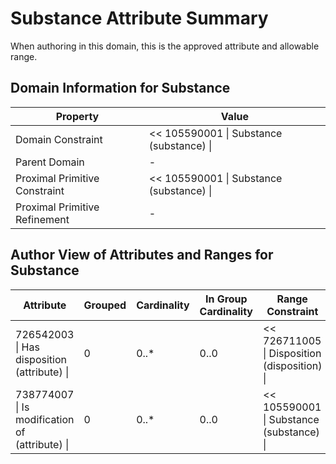 # Substance Attribute Summary

When authoring in this domain, this is the approved attribute and allowable range.

## Domain Information for Substance

| Property                      | Value                                    |
| ----------------------------- | ---------------------------------------- |
| Domain Constraint             | << 105590001 \| Substance (substance) \| |
| Parent Domain                 | -                                        |
| Proximal Primitive Constraint | << 105590001 \| Substance (substance) \| |
| Proximal Primitive Refinement | -                                        |

## Author View of Attributes and Ranges for Substance

<table><thead><tr><th width="338.484375">Attribute</th><th width="102.62890625">Grouped</th><th width="127.26171875">Cardinality</th><th width="189.9375">In Group Cardinality</th><th width="344.24609375">Range Constraint</th></tr></thead><tbody><tr><td>726542003 | Has disposition (attribute) |</td><td>0</td><td>0..*</td><td>0..0</td><td>&#x3C;&#x3C; 726711005 | Disposition (disposition) |</td></tr><tr><td>738774007 | Is modification of (attribute) |</td><td>0</td><td>0..*</td><td>0..0</td><td>&#x3C;&#x3C; 105590001 | Substance (substance) |</td></tr></tbody></table>
